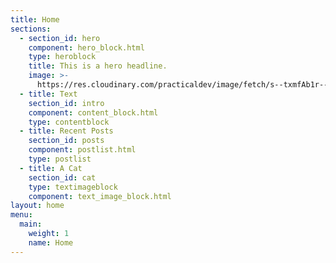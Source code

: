 ```yaml
---
title: Home
sections:
  - section_id: hero
    component: hero_block.html
    type: heroblock
    title: This is a hero headline.
    image: >-
      https://res.cloudinary.com/practicaldev/image/fetch/s--txmfAb1r--/c_fill,f_auto,fl_progressive,h_320,q_auto,w_320/https://dev-to-uploads.s3.amazonaws.com/uploads/user/profile_image/297455/0b7dc85a-26e1-46e0-86f5-c1cad1734c36.png
  - title: Text
    section_id: intro
    component: content_block.html
    type: contentblock
  - title: Recent Posts
    section_id: posts
    component: postlist.html
    type: postlist
  - title: A Cat
    section_id: cat
    type: textimageblock
    component: text_image_block.html
layout: home
menu:
  main:
    weight: 1
    name: Home
---
```

